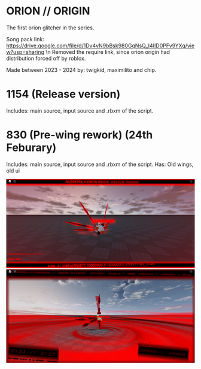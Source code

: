 # ORION // ORIGIN
The first orion glitcher in the series.

Song pack link: https://drive.google.com/file/d/1Dv4vN9bBsk980GqNsQ_I4IID0PFv9YXq/view?usp=sharing \n
Removed the require link, since orion origin had distribution forced off by roblox.

Made between
2023 - 2024
by: twigkid, maximilito and chip.

# 1154 (Release version)
Includes: main source, input source and .rbxm of the script.
# 830 (Pre-wing rework) (24th Feburary)
Includes: main source, input source and .rbxm of the script.
Has: Old wings, old ui

![Picture of "MURDEREN" (Version 1154)](RobloxScreenShot20241018_183553645.png)
![Picture of "404-FORBIDDEN" (Version 830)](RobloxScreenShot20240607_170233809.png)
